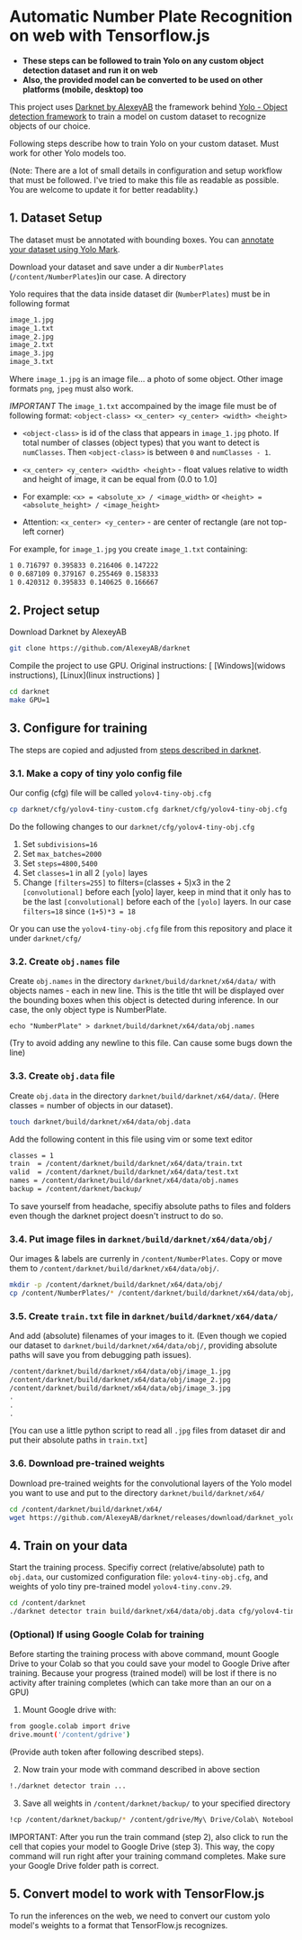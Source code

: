 # Automatic Number Plate Recognition on web with Tensorflow.js
* **These steps can be followed to train Yolo on any custom object detection dataset and run it on web**
* **Also, the provided model can be converted to be used on other platforms (mobile, desktop) too**

This project uses [Darknet by AlexeyAB]() the framework behind [Yolo - Object detection framework]() to train a model on custom dataset to recognize objects of our choice.


Following steps describe how to train Yolo on your custom dataset. Must work for other Yolo models too.

(Note: There are a lot of small details in configuration and setup workflow that must be followed. I've tried to make this file as readable as possible. You are welcome to update it for better readablity.)

## 1. Dataset Setup
The dataset must be annotated with bounding boxes. You can [annotate your dataset using Yolo Mark](https://github.com/AlexeyAB/Yolo_mark).

Download your dataset and save under a dir `NumberPlates` (`/content/NumberPlates`)in our case. A directory 

Yolo requires that the data inside dataset dir (`NumberPlates`) must be in following format
```txt
image_1.jpg
image_1.txt
image_2.jpg
image_2.txt
image_3.jpg
image_3.txt
```

Where `image_1.jpg` is an image file... a photo of some object. Other image formats `png`, `jpeg` must also work.

*IMPORTANT*
The `image_1.txt` accompained by the image file must be of following format:
```<object-class> <x_center> <y_center> <width> <height>```

* `<object-class>` is id of the class that appears in `image_1.jpg` photo. If total number of classes (object types) that you want to detect is `numClasses`. Then `<object-class>` is between `0` and `numClasses - 1`.

* `<x_center> <y_center> <width> <height>` - float values relative to width and height of image, it can be equal from (0.0 to 1.0]

* For example: `<x> = <absolute_x> / <image_width>` or `<height> = <absolute_height> / <image_height>`

* Attention: `<x_center> <y_center>` - are center of rectangle (are not top-left corner)


For example, for `image_1.jpg` you create `image_1.txt` containing:
```txt
1 0.716797 0.395833 0.216406 0.147222
0 0.687109 0.379167 0.255469 0.158333
1 0.420312 0.395833 0.140625 0.166667
```


## 2. Project setup
Download Darknet by AlexeyAB
```sh
git clone https://github.com/AlexeyAB/darknet
```

Compile the project to use GPU. Original instructions: [ [Windows](widows instructions), [Linux](linux instructions) ]
```sh
cd darknet
make GPU=1
```

## 3. Configure for training
The steps are copied and adjusted from [steps described in darknet](https://github.com/AlexeyAB/darknet#how-to-train-to-detect-your-custom-objects).

### 3.1. Make a copy of tiny yolo config file 
Our config (cfg) file will be called `yolov4-tiny-obj.cfg`
```sh
cp darknet/cfg/yolov4-tiny-custom.cfg darknet/cfg/yolov4-tiny-obj.cfg
```

Do the following changes to our `darknet/cfg/yolov4-tiny-obj.cfg`

1. Set `subdivisions=16`
2. Set `max_batches=2000`
3. Set `steps=4800,5400`
4. Set `classes=1` in all 2 `[yolo]` layes
5. Change `[filters=255]` to filters=(classes + 5)x3 in the 2 `[convolutional]` before each [yolo] layer, keep in mind that it only has to be the last `[convolutional]` before each of the `[yolo]` layers. In our case `filters=18` since `(1+5)*3 = 18`

Or you can use the `yolov4-tiny-obj.cfg` file from this repository and place it under `darknet/cfg/`

### 3.2. Create `obj.names` file
Create `obj.names` in the directory `darknet/build/darknet/x64/data/` with objects names - each in new line. This is the title tht will be displayed over the bounding boxes when this object is detected during inference. In our case, the only object type is NumberPlate. 
```
echo "NumberPlate" > darknet/build/darknet/x64/data/obj.names
```

(Try to avoid adding any newline to this file. Can cause some bugs down the line)

### 3.3. Create `obj.data` file
Create `obj.data` in the directory `darknet/build/darknet/x64/data/`. (Here classes = number of objects in our dataset).
```sh
touch darknet/build/darknet/x64/data/obj.data
```

Add the following content in this file using vim or some text editor

```txt
classes = 1
train  = /content/darknet/build/darknet/x64/data/train.txt
valid  = /content/darknet/build/darknet/x64/data/test.txt
names = /content/darknet/build/darknet/x64/data/obj.names
backup = /content/darknet/backup/
```

To save yourself from headache, specifiy absolute paths to files and folders even though the darknet project doesn't instruct to do so.

### 3.4. Put image files in `darknet/build/darknet/x64/data/obj/`
Our images & labels are currenly in `/content/NumberPlates`. Copy or move them to `/content/darknet/build/darknet/x64/data/obj/`.

```sh
mkdir -p /content/darknet/build/darknet/x64/data/obj/
cp /content/NumberPlates/* /content/darknet/build/darknet/x64/data/obj/
```

### 3.5. Create `train.txt` file in `darknet/build/darknet/x64/data/`
And add (absolute) filenames of your images to it. (Even though we copied our dataset to `darknet/build/darknet/x64/data/obj/`, providing absolute paths will save you from debugging path issues).

```txt
/content/darknet/build/darknet/x64/data/obj/image_1.jpg
/content/darknet/build/darknet/x64/data/obj/image_2.jpg
/content/darknet/build/darknet/x64/data/obj/image_3.jpg
.
.
.
```

[You can use a little python script to read all `.jpg` files from dataset dir and put their absolute paths in `train.txt`]

### 3.6. Download pre-trained weights
Download pre-trained weights for the convolutional layers of the Yolo model you want to use and put to the directory `darknet/build/darknet/x64/`

```sh
cd /content/darknet/build/darknet/x64/
wget https://github.com/AlexeyAB/darknet/releases/download/darknet_yolo_v4_pre/yolov4-tiny.conv.29
```

## 4. Train on your data
Start the training process. Specifiy correct (relative/absolute) path to `obj.data`, our customized configuration file: `yolov4-tiny-obj.cfg`, and weights of yolo tiny pre-trained model `yolov4-tiny.conv.29`.

```sh
cd /content/darknet
./darknet detector train build/darknet/x64/data/obj.data cfg/yolov4-tiny-obj.cfg build/darknet/x64/yolov4-tiny.conv.29
```

### (Optional) If using Google Colab for training
Before starting the training process with above command, mount Google Drive to your Colab so that you could save your model to Google Drive after training. Because your progress (trained model) will be lost if there is no activity after training completes (which can take more than an our on a GPU)

1. Mount Google drive with:
```sh
from google.colab import drive
drive.mount('/content/gdrive')
```
(Provide auth token after following described steps).

2. Now train your mode with command described in above section
```sh
!./darknet detector train ...
```

3. Save all weights in `/content/darknet/backup/` to your specified directory
```sh
!cp /content/darknet/backup/* /content/gdrive/My\ Drive/Colab\ Notebooks/
```

IMPORTANT: After you run the train command (step 2), also click to run the cell that copies your model to Google Drive (step 3). This way, the copy command will run right after your training command completes. Make sure your Google Drive folder path is correct.


## 5. Convert model to work with TensorFlow.js
To run the inferences on the web, we need to convert our custom yolo model's weights to a format that TensorFlow.js recognizes.
